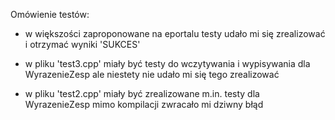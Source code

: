 Omówienie testów:

- w większości zaproponowane na eportalu testy udało mi się zrealizować i otrzymać wyniki 'SUKCES'

- w pliku 'test3.cpp' miały być testy do wczytywania i wypisywania dla WyrazenieZesp ale niestety nie udało mi się tego zrealizować

- w pliku 'test2.cpp' miały być zrealizowane m.in. testy dla WyrazenieZesp mimo kompilacji zwracało mi dziwny błąd